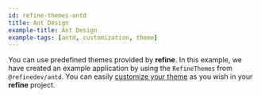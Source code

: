 ```yaml
---
id: refine-themes-antd
title: Ant Design
example-title: Ant Design
example-tags: [antd, customization, theme]
---
```


You can use predefined themes provided by **refine**. In this example, we have created an example application by using the `RefineThemes` from `@refinedev/antd`. You can easily [customize your theme](/docs/api-reference/antd/theming/#overriding-the-themes) as you wish in your **refine** project.

<CodeSandboxExample path="theme-antd-demo" />

